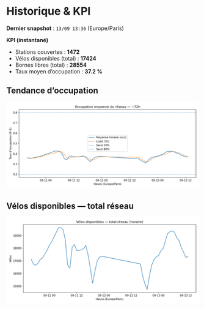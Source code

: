 # Historique & KPI

**Dernier snapshot** : `13/09 13:36` (Europe/Paris)

**KPI (instantané)**

- Stations couvertes : **1472**
- Vélos disponibles (total) : **17424**
- Bornes libres (total) : **28554**
- Taux moyen d’occupation : **37.2 %**

## Tendance d’occupation

![Mean occupancy](assets/figs/occupancy_last72h.png)

## Vélos disponibles — total réseau

![Bikes total](assets/figs/bikes_total_last72h.png)
